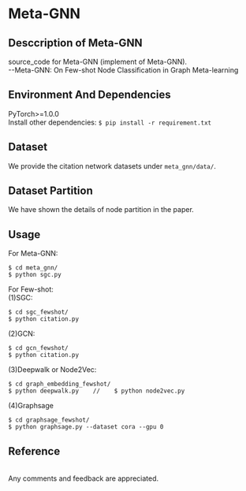 # Meta-GNN
## Desccription of Meta-GNN
source_code for Meta-GNN (implement of Meta-GNN).<br>
--Meta-GNN: On Few-shot Node Classification in Graph Meta-learning

## Environment And Dependencies
PyTorch>=1.0.0<br> 
Install other dependencies: `$ pip install -r requirement.txt`

## Dataset
We provide the citation network datasets under `meta_gnn/data/`.

## Dataset Partition
We have shown the details of node partition in the paper.

## Usage
For Meta-GNN:
```
$ cd meta_gnn/
$ python sgc.py 
```

For Few-shot:<br>
(1)SGC:
```
$ cd sgc_fewshot/
$ python citation.py 
```
(2)GCN:
```
$ cd gcn_fewshot/
$ python citation.py 
```
(3)Deepwalk or Node2Vec:
```
$ cd graph_embedding_fewshot/
$ python deepwalk.py    //    $ python node2vec.py
```
(4)Graphsage
```
$ cd graphsage_fewshot/
$ python graphsage.py --dataset cora --gpu 0
```

## Reference
<br>Any comments and feedback are appreciated.